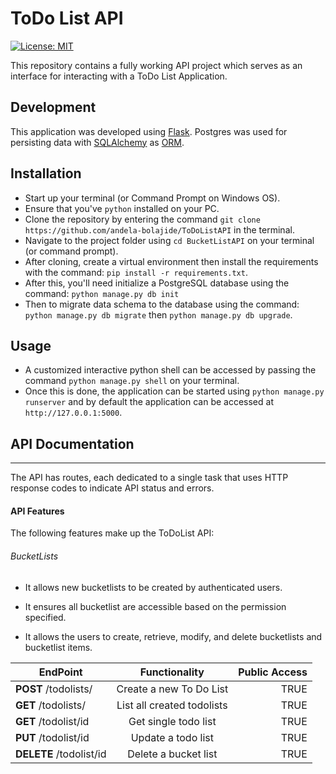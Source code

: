 # ToDo List API

[![License: MIT](https://img.shields.io/badge/License-MIT-yellow.svg)](https://opensource.org/licenses/MIT)

This repository contains a fully working API project which serves as an interface for interacting with a ToDo List Application.

## Development
This application was developed using [Flask](http://flask.pocoo.org/). Postgres was used for persisting data with [SQLAlchemy](https://www.sqlalchemy.org/) as [ORM](https://en.wikipedia.org/wiki/Object-relational_mapping).

## Installation
* Start up your terminal (or Command Prompt on Windows OS).
* Ensure that you've `python` installed on your PC.
* Clone the repository by entering the command `git clone https://github.com/andela-bolajide/ToDoListAPI` in the terminal.
* Navigate to the project folder using `cd BucketListAPI` on your terminal (or command prompt).
* After cloning, create a virtual environment then install the requirements with the command:
`pip install -r requirements.txt`.
* After this, you'll need initialize a PostgreSQL database using the command: `python manage.py db init`
* Then to migrate data schema to the database using the command: `python manage.py db migrate` then `python manage.py db upgrade`.

## Usage
* A customized interactive python shell can be accessed by passing the command `python manage.py shell` on your terminal.
* Once this is done, the application can be started using `python manage.py runserver` and by default the application can be accessed at `http://127.0.0.1:5000`.

## API Documentation
-----
The API has routes, each dedicated to a single task that uses HTTP response codes to indicate API status and errors.

#### API Features

The following features make up the ToDoList API:

###### BucketLists

-   It allows new bucketlists to be created by authenticated users.

-   It ensures all bucketlist are accessible based on the permission specified.

-   It allows the users to create, retrieve, modify, and delete bucketlists and bucketlist items.



| EndPoint                                 | Functionality                 | Public Access |
| -----------------------------------------|:-----------------------------:|--------------:|
| **POST** /todolists/                     | Create a new To Do List       |    TRUE       |
| **GET** /todolists/                      | List all created todolists    |    TRUE       |
| **GET** /todolist/id                     | Get single todo list          |    TRUE       |
| **PUT** /todolist/id                     | Update a todo list            |    TRUE       |
| **DELETE** /todolist/id                  | Delete a bucket list          |    TRUE       |
